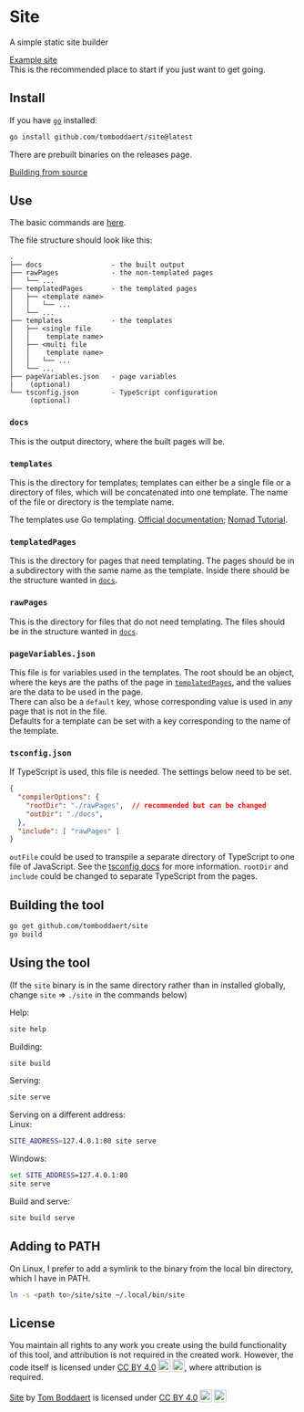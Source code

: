 # Site

A simple static site builder

[Example site](https://gist.github.com/tomBoddaert/eeb098d80db8f16accb2efda6b68182a)  
This is the recommended place to start if you just want to get going.

## Install

If you have [`go`](https://go.dev/) installed:
```sh
go install github.com/tomboddaert/site@latest
```

There are prebuilt binaries on the releases page.

[Building from source](#building-the-tool)

## Use

The basic commands are [here](#using-the-tool).

The file structure should look like this:
```
.
├── docs                 - the built output
├── rawPages             - the non-templated pages
│   └── ...
├── templatedPages       - the templated pages
│   ├── <template name>
│   │   └── ...
│   └── ...
├── templates            - the templates
│   ├── <single file
│   │    template name>
│   ├── <multi file
│   │    template name>
│   │   └── ...
│   └── ...
├── pageVariables.json   - page variables
|    (optional)
└── tsconfig.json        - TypeScript configuration
     (optional)
```

### `docs`

This is the output directory, where the built pages will be.

### `templates`

This is the directory for templates; templates can either be a single file or a directory of files, which will be concatenated into one template. The name of the file or directory is the template name.

The templates use Go templating. [Official documentation](https://pkg.go.dev/text/template); [Nomad Tutorial](https://developer.hashicorp.com/nomad/tutorials/templates/go-template-syntax).

### `templatedPages`

This is the directory for pages that need templating. The pages should be in a subdirectory with the same name as the template. Inside there should be the structure wanted in [`docs`](#docs).

### `rawPages`

This is the directory for files that do not need templating. The files should be in the structure wanted in [`docs`](#docs).

### `pageVariables.json`

This file is for variables used in the templates. The root should be an object, where the keys are the paths of the page in [`templatedPages`](#templatedpages), and the values are the data to be used in the page.  
There can also be a `default` key, whose corresponding value is used in any page that is not in the file.  
Defaults for a template can be set with a key corresponding to the name of the template.

### `tsconfig.json`

If TypeScript is used, this file is needed. The settings below need to be set.

```json
{
  "compilerOptions": {
    "rootDir": "./rawPages",  // recommended but can be changed
    "outDir": "./docs",
  },
  "include": [ "rawPages" ]
}
```

`outFile` could be used to transpile a separate directory of TypeScript to one file of JavaScript. See the [tsconfig docs](https://aka.ms/tsconfig) for more information.
`rootDir` and `include` could be changed to separate TypeScript from the pages.

## Building the tool

```sh
go get github.com/tomboddaert/site
go build
```

## Using the tool

(If the `site` binary is in the same directory rather than in installed globally, change `site` => `./site` in the commands below)

Help:
```sh
site help
```

Building:
```sh
site build
```

Serving:
```sh
site serve
```

Serving on a different address:  
Linux:
```sh
SITE_ADDRESS=127.4.0.1:80 site serve
```

Windows:
```cmd
set SITE_ADDRESS=127.4.0.1:80
site serve
```

Build and serve:
```sh
site build serve
```

## Adding to PATH

On Linux, I prefer to add a symlink to the binary from the local bin directory, which I have in PATH.
```sh
ln -s <path to>/site/site ~/.local/bin/site
```

## License

You maintain all rights to any work you create using the build functionality of this tool, and attribution is not required in the created work.
However, the code itself is licensed under <a href="http://creativecommons.org/licenses/by/4.0/?ref=chooser-v1" target="_blank" rel="license noopener noreferrer" style="display:inline-block;">CC BY 4.0<img style="height:22px!important;margin-left:3px;vertical-align:text-bottom;" src="https://mirrors.creativecommons.org/presskit/icons/cc.svg?ref=chooser-v1"><img style="height:22px!important;margin-left:3px;vertical-align:text-bottom;" src="https://mirrors.creativecommons.org/presskit/icons/by.svg?ref=chooser-v1"></a>, where attribution is required.

<p xmlns:cc="http://creativecommons.org/ns#" xmlns:dct="http://purl.org/dc/terms/"><a property="dct:title" rel="cc:attributionURL" href="https://github.com/tomboddaert/site">Site</a> by <a rel="cc:attributionURL dct:creator" property="cc:attributionName" href="https://tomboddaert.com/">Tom Boddaert</a> is licensed under <a href="http://creativecommons.org/licenses/by/4.0/?ref=chooser-v1" target="_blank" rel="license noopener noreferrer" style="display:inline-block;">CC BY 4.0<img style="height:22px!important;margin-left:3px;vertical-align:text-bottom;" src="https://mirrors.creativecommons.org/presskit/icons/cc.svg?ref=chooser-v1"><img style="height:22px!important;margin-left:3px;vertical-align:text-bottom;" src="https://mirrors.creativecommons.org/presskit/icons/by.svg?ref=chooser-v1"></a></p>
